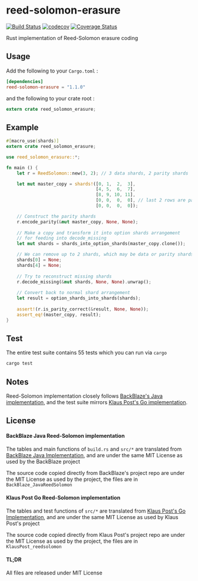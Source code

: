 # reed-solomon-erasure
[![Build Status](https://travis-ci.org/darrenldl/reed-solomon-erasure.svg?branch=master)](https://travis-ci.org/darrenldl/reed-solomon-erasure)
[![codecov](https://codecov.io/gh/darrenldl/reed-solomon-erasure/branch/master/graph/badge.svg)](https://codecov.io/gh/darrenldl/reed-solomon-erasure)
[![Coverage Status](https://coveralls.io/repos/github/darrenldl/reed-solomon-erasure/badge.svg?branch=master)](https://coveralls.io/github/darrenldl/reed-solomon-erasure?branch=master)

Rust implementation of Reed-Solomon erasure coding

## Usage
Add the following to your `Cargo.toml` :
```toml
[dependencies]
reed-solomon-erasure = "1.1.0"
```
and the following to your crate root :
```rust
extern crate reed_solomon_erasure;
```

## Example
```rust
#[macro_use(shards)]
extern crate reed_solomon_erasure;

use reed_solomon_erasure::*;

fn main () {
    let r = ReedSolomon::new(3, 2); // 3 data shards, 2 parity shards

    let mut master_copy = shards!([0, 1,  2,  3],
                                  [4, 5,  6,  7],
                                  [8, 9, 10, 11],
                                  [0, 0,  0,  0], // last 2 rows are parity shards
                                  [0, 0,  0,  0]);

    // Construct the parity shards
    r.encode_parity(&mut master_copy, None, None);
    
    // Make a copy and transform it into option shards arrangement
    // for feeding into decode_missing
    let mut shards = shards_into_option_shards(master_copy.clone());

    // We can remove up to 2 shards, which may be data or parity shards
    shards[0] = None;
    shards[4] = None;
    
    // Try to reconstruct missing shards
    r.decode_missing(&mut shards, None, None).unwrap();
    
    // Convert back to normal shard arrangement
    let result = option_shards_into_shards(shards);
    
    assert!(r.is_parity_correct(&result, None, None));
    assert_eq!(master_copy, result);
}
```

## Test
The entire test suite contains 55 tests which you can run via `cargo`
```sh
cargo test
```

## Notes
Reed-Solomon implementation closely follows [BackBlaze's Java implementation](https://github.com/Backblaze/JavaReedSolomon), and the test suite mirrors [Klaus Post's Go implementation](https://github.com/klauspost/reedsolomon).

## License
#### BackBlaze Java Reed-Solomon implementation
The tables and main functions of ```build.rs``` and ```src/*``` are translated from [BackBlaze Java Implementation](https://github.com/Backblaze/JavaReedSolomon), and are under the same MIT License as used by the BackBlaze project

The source code copied directly from BackBlaze's project repo are under the MIT License as used by the project, the files are in ```BackBlaze_JavaReedSolomon```

#### Klaus Post Go Reed-Solomon implementation
The tables and test functions of ```src/*``` are translated from [Klaus Post's Go Implementation](https://github.com/klauspost/reedsolomon), and are under the same MIT License as used by Klaus Post's project

The source code copied directly from Klaus Post's project repo are under the MIT License as used by the project, the files are in ```KlausPost_reedsolomon```

#### TL;DR
All files are released under MIT License
